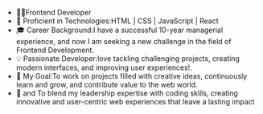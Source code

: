 - 👨‍💻Frontend Developer
- 🔭 Proficient in Technologies:HTML | CSS | JavaScript | React
- 🎓 Career Background:I have a successful 10-year managerial experience, and now I am seeking a new challenge in the field of Frontend Development.
- 💡 Passionate Developer:love tackling challenging projects, creating modern interfaces, and improving user experiences!.
- 🚀 My Goal:To work on projects filled with creative ideas, continuously learn and grow, and contribute value to the web world.
- 🚀 and To blend my leadership expertise with coding skills, creating innovative and user-centric web experiences that leave a lasting impact
